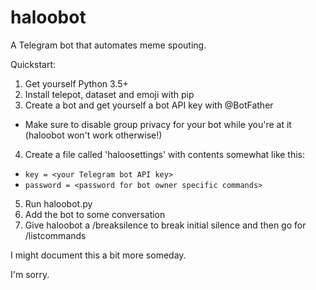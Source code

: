 # haloobot

A Telegram bot that automates meme spouting.

Quickstart:

1. Get yourself Python 3.5+
2. Install telepot, dataset and emoji with pip
3. Create a bot and get yourself a bot API key with @BotFather
  * Make sure to disable group privacy for your bot while you're at it (haloobot won't work otherwise!)
4. Create a file called 'haloosettings' with contents somewhat like this:
  * `key = <your Telegram bot API key>`
  * `password = <password for bot owner specific commands>`
5. Run haloobot.py
6. Add the bot to some conversation
7. Give haloobot a /breaksilence to break initial silence and then go for /listcommands

I might document this a bit more someday.

I'm sorry.